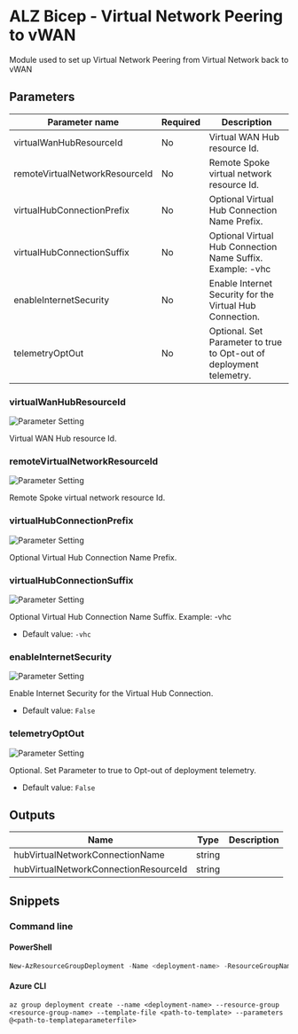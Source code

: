 # ALZ Bicep - Virtual Network Peering to vWAN

Module used to set up Virtual Network Peering from Virtual Network back to vWAN

## Parameters

Parameter name | Required | Description
-------------- | -------- | -----------
virtualWanHubResourceId | No       | Virtual WAN Hub resource Id.
remoteVirtualNetworkResourceId | No       | Remote Spoke virtual network resource Id.
virtualHubConnectionPrefix | No       | Optional Virtual Hub Connection Name Prefix.
virtualHubConnectionSuffix | No       | Optional Virtual Hub Connection Name Suffix. Example: -vhc
enableInternetSecurity | No       | Enable Internet Security for the Virtual Hub Connection.
telemetryOptOut | No       | Optional. Set Parameter to true to Opt-out of deployment telemetry.

### virtualWanHubResourceId

![Parameter Setting](https://img.shields.io/badge/parameter-optional-green?style=flat-square)

Virtual WAN Hub resource Id.

### remoteVirtualNetworkResourceId

![Parameter Setting](https://img.shields.io/badge/parameter-optional-green?style=flat-square)

Remote Spoke virtual network resource Id.

### virtualHubConnectionPrefix

![Parameter Setting](https://img.shields.io/badge/parameter-optional-green?style=flat-square)

Optional Virtual Hub Connection Name Prefix.

### virtualHubConnectionSuffix

![Parameter Setting](https://img.shields.io/badge/parameter-optional-green?style=flat-square)

Optional Virtual Hub Connection Name Suffix. Example: -vhc

- Default value: `-vhc`

### enableInternetSecurity

![Parameter Setting](https://img.shields.io/badge/parameter-optional-green?style=flat-square)

Enable Internet Security for the Virtual Hub Connection.

- Default value: `False`

### telemetryOptOut

![Parameter Setting](https://img.shields.io/badge/parameter-optional-green?style=flat-square)

Optional. Set Parameter to true to Opt-out of deployment telemetry.

- Default value: `False`

## Outputs

Name | Type | Description
---- | ---- | -----------
hubVirtualNetworkConnectionName | string |
hubVirtualNetworkConnectionResourceId | string |

## Snippets

### Command line

#### PowerShell

```powershell
New-AzResourceGroupDeployment -Name <deployment-name> -ResourceGroupName <resource-group-name> -TemplateFile <path-to-template> -TemplateParameterFile <path-to-templateparameter>
```

#### Azure CLI

```text
az group deployment create --name <deployment-name> --resource-group <resource-group-name> --template-file <path-to-template> --parameters @<path-to-templateparameterfile>
```
